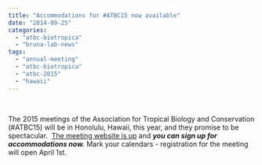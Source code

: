 ```yaml
---
title: "Accommodations for #ATBC15 now available"
date: "2014-09-25"
categories: 
  - "atbc-biotropica"
  - "bruna-lab-news"
tags: 
  - "annual-meeting"
  - "atbc-biotropica"
  - "atbc-2015"
  - "hawaii"
---
```


 

The 2015 meetings of the Association for Tropical Biology and Conservation (#ATBC15) will be in Honolulu, Hawaii, this year, and they promise to be spectacular.  [The meeting website is up](http://www.atbc2015.org/) and _**you can sign up for accommodations now.**_ Mark your calendars - registration for the meeting will open April 1st.

